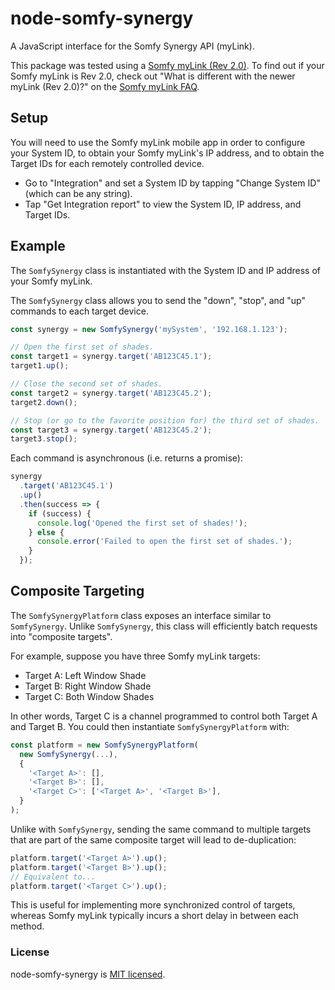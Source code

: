 # node-somfy-synergy

A JavaScript interface for the Somfy Synergy API (myLink).

This package was tested using a [Somfy myLink (Rev 2.0)](https://www.somfysystems.com/products/controls/mylink). To find out if your Somfy myLink is Rev 2.0, check out "What is different with the newer myLink (Rev 2.0)?" on the [Somfy myLink FAQ](https://www.somfysystems.com/products/controls/mylink/faq).

## Setup

You will need to use the Somfy myLink mobile app in order to configure your System ID, to obtain your Somfy myLink's IP address, and to obtain the Target IDs for each remotely controlled device.

* Go to "Integration" and set a System ID by tapping "Change System ID" (which can be any string).
* Tap "Get Integration report" to view the System ID, IP address, and Target IDs.

## Example

The `SomfySynergy` class is instantiated with the System ID and IP address of your Somfy myLink.

The `SomfySynergy` class allows you to send the "down", "stop", and "up" commands to each target device.

```js
const synergy = new SomfySynergy('mySystem', '192.168.1.123');

// Open the first set of shades.
const target1 = synergy.target('AB123C45.1');
target1.up();

// Close the second set of shades.
const target2 = synergy.target('AB123C45.2');
target2.down();

// Stop (or go to the favorite position for) the third set of shades.
const target3 = synergy.target('AB123C45.2');
target3.stop();
```

Each command is asynchronous (i.e. returns a promise):

```js
synergy
  .target('AB123C45.1')
  .up()
  .then(success => {
    if (success) {
      console.log('Opened the first set of shades!');
    } else {
      console.error('Failed to open the first set of shades.');
    }
  });
```

## Composite Targeting

The `SomfySynergyPlatform` class exposes an interface similar to `SomfySynergy`. Unlike `SomfySynergy`, this class will efficiently batch requests into "composite targets".

For example, suppose you have three Somfy myLink targets:

* Target A: Left Window Shade
* Target B: Right Window Shade
* Target C: Both Window Shades

In other words, Target C is a channel programmed to control both Target A and Target B. You could then instantiate `SomfySynergyPlatform` with:

```js
const platform = new SomfySynergyPlatform(
  new SomfySynergy(...),
  {
    '<Target A>': [],
    '<Target B>': [],
    '<Target C>': ['<Target A>', '<Target B>'],
  }
);
```

Unlike with `SomfySynergy`, sending the same command to multiple targets that are part of the same composite target will lead to de-duplication:

```js
platform.target('<Target A>').up();
platform.target('<Target B>').up();
// Equivalent to...
platform.target('<Target C>').up();
```

This is useful for implementing more synchronized control of targets, whereas Somfy myLink typically incurs a short delay in between each method.

### License

node-somfy-synergy is [MIT licensed](./LICENSE).
